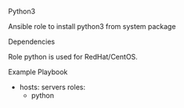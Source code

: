 Python3

Ansible role to install python3 from system package

Dependencies

Role python is used for RedHat/CentOS.

Example Playbook

- hosts: servers
  roles:
     - python
